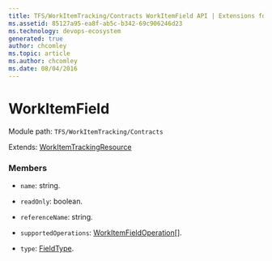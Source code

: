 ```yaml
---
title: TFS/WorkItemTracking/Contracts WorkItemField API | Extensions for Azure DevOps Services
ms.assetid: 85127a95-ea8f-ab5c-b342-69c906246d23
ms.technology: devops-ecosystem
generated: true
author: chcomley
ms.topic: article
ms.author: chcomley
ms.date: 08/04/2016
---
```


# WorkItemField

Module path: `TFS/WorkItemTracking/Contracts`

Extends: [WorkItemTrackingResource](../../../TFS/WorkItemTracking/Contracts/WorkItemTrackingResource.md)

### Members

* `name`: string.

* `readOnly`: boolean.

* `referenceName`: string.

* `supportedOperations`: [WorkItemFieldOperation](../../../TFS/WorkItemTracking/Contracts/WorkItemFieldOperation.md)[].

* `type`: [FieldType](../../../TFS/WorkItemTracking/Contracts/FieldType.md).
